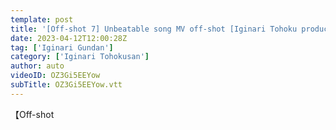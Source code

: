 ```yaml
---
template: post
title: '[Off-shot 7] Unbeatable song MV off-shot [Iginari Tohoku product]'
date: 2023-04-12T12:00:28Z
tag: ['Iginari Gundan']
category: ['Iginari Tohokusan']
author: auto 
videoID: OZ3Gi5EEYow
subTitle: OZ3Gi5EEYow.vtt
---
```

【Off-shot